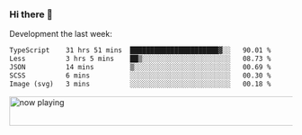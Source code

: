 ### Hi there 👋

Development the last week:
<!--START_SECTION:waka-->

```txt
TypeScript    31 hrs 51 mins  ██████████████████████▓░░   90.01 %
Less          3 hrs 5 mins    ██▒░░░░░░░░░░░░░░░░░░░░░░   08.73 %
JSON          14 mins         ▒░░░░░░░░░░░░░░░░░░░░░░░░   00.69 %
SCSS          6 mins          ░░░░░░░░░░░░░░░░░░░░░░░░░   00.30 %
Image (svg)   3 mins          ░░░░░░░░░░░░░░░░░░░░░░░░░   00.18 %
```

<!--END_SECTION:waka-->

<!--
**JASONPANGGO/jasonpanggo** is a ✨ _special_ ✨ repository because its `README.md` (this file) appears on your GitHub profile.

Here are some ideas to get you started:

- 🔭 I’m currently working on ...
- 🌱 I’m currently learning ...
- 👯 I’m looking to collaborate on ...
- 🤔 I’m looking for help with ...
- 💬 Ask me about ...
- 📫 How to reach me: ...
- 😄 Pronouns: ...
- ⚡ Fun fact: ...
-->

<a href="https://volt.fm/user/q8yd9e79csfr57rt" target="_blank"><img src="https://spotify-badge-egoist.vercel.app/api/now-playing" width="540" height="52" alt="now playing"></a>
